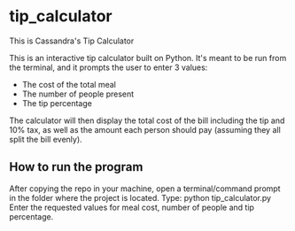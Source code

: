 # tip_calculator
This is Cassandra's Tip Calculator

This is an interactive tip calculator built on Python.
It's meant to be run from the terminal, and it prompts the user to enter 3 values: 
- The cost of the total meal
- The number of people present
- The tip percentage

The calculator will then display the total cost of the bill including the tip and 10% tax, as well as the amount each person should pay
(assuming they all split the bill evenly).

## How to run the program
After copying the repo in your machine, open a terminal/command prompt in the folder where the project is located.
Type: python tip_calculator.py
Enter the requested values for meal cost, number of people and tip percentage.
